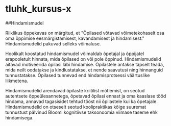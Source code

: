 # tluhk_kursus-x
##Hindamismudel

Riiklikus õppekavas on märgitud, et "Õpilased võtavad võimetekohaselt osa oma õppimise eesmärgistamisest, kavandamisest ja hindamisest." Hindamismudelid pakuvad selleks võimaluse.

Hoolikalt koostatud hindamismudel võimaldab õpetajal ja õppijatel erapooletult hinnata, mida õpilased on või pole õppinud. Hindamismudelid aitavad motiveerida õpilasi läbi hindamise. Õpilastele antakse täpselt teada, mida neilt oodatakse ja kindlustatakse, et nende saavutusi ning hinnanguid tunnustatakse. Õpilased tunnevad end hindamisprotsessi väärtuslike liikmetena.

Hindamismudelid arendavad õpilaste kriitilist mõtlemist, on seotud autentsete õppeülesannetega, õpetavad õpilasi ennast ja oma kaaslase tööd hindama, annavad tagasisidet tehtud tööst nii õpilastele kui ka õpetajale. Hindamismudelid on otseselt seotud koolipraktikas kõige suuremat tunnustust pälvinud Bloomi kognitiivse taksonoomia viimase taseme ehk hindamisega.

